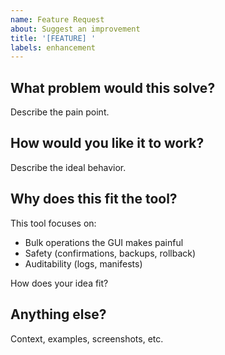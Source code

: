 ```yaml
---
name: Feature Request
about: Suggest an improvement
title: '[FEATURE] '
labels: enhancement
---
```


## What problem would this solve?
Describe the pain point.

## How would you like it to work?
Describe the ideal behavior.

## Why does this fit the tool?
This tool focuses on:
- Bulk operations the GUI makes painful
- Safety (confirmations, backups, rollback)
- Auditability (logs, manifests)

How does your idea fit?

## Anything else?
Context, examples, screenshots, etc.
